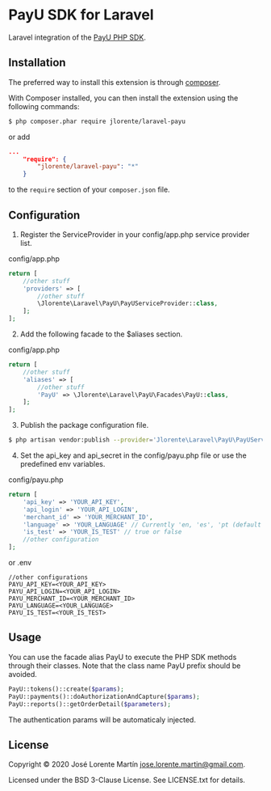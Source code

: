 PayU SDK for Laravel
=======================
Laravel integration of the [PayU PHP SDK](https://github.com/jlorente/payu-php-sdk).

## Installation

The preferred way to install this extension is through [composer](http://getcomposer.org/download/).

With Composer installed, you can then install the extension using the following commands:

```bash
$ php composer.phar require jlorente/laravel-payu
```

or add 

```json
...
    "require": {
        "jlorente/laravel-payu": "*"
    }
```

to the ```require``` section of your `composer.json` file.

## Configuration

1. Register the ServiceProvider in your config/app.php service provider list.

config/app.php
```php
return [
    //other stuff
    'providers' => [
        //other stuff
        \Jlorente\Laravel\PayU\PayUServiceProvider::class,
    ];
];
```

2. Add the following facade to the $aliases section.

config/app.php
```php
return [
    //other stuff
    'aliases' => [
        //other stuff
        'PayU' => \Jlorente\Laravel\PayU\Facades\PayU::class,
    ];
];
```

3. Publish the package configuration file.

```bash
$ php artisan vendor:publish --provider='Jlorente\Laravel\PayU\PayUServiceProvider'
```

4. Set the api_key and api_secret in the config/payu.php file or use the predefined env 
variables.

config/payu.php
```php
return [
    'api_key' => 'YOUR_API_KEY',
    'api_login' => 'YOUR_API_LOGIN',
    'merchant_id' => 'YOUR_MERCHANT_ID',
    'language' => 'YOUR_LANGUAGE' // Currently 'en, 'es', 'pt (default 'es')
    'is_test' => 'YOUR_IS_TEST' // true or false
    //other configuration
];
```
or 
.env
```
//other configurations
PAYU_API_KEY=<YOUR_API_KEY>
PAYU_API_LOGIN=<YOUR_API_LOGIN>
PAYU_MERCHANT_ID=<YOUR_MERCHANT_ID>
PAYU_LANGUAGE=<YOUR_LANGUAGE>
PAYU_IS_TEST=<YOUR_IS_TEST>
```

## Usage

You can use the facade alias PayU to execute the PHP SDK methods through their 
classes. Note that the class name PayU prefix should be avoided.

```php
PayU::tokens()::create($params);
PayU::payments()::doAuthorizationAndCapture($params);
PayU::reports()::getOrderDetail($parameters);
```

The authentication params will be automaticaly injected.

## License 
Copyright &copy; 2020 José Lorente Martín <jose.lorente.martin@gmail.com>.

Licensed under the BSD 3-Clause License. See LICENSE.txt for details.
